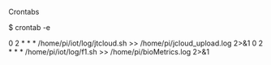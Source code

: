 Crontabs 

$ crontab -e
>>

0 2 * * * /home/pi/iot/log/jtcloud.sh >> /home/pi/jcloud_upload.log 2>&1
0 2 * * * /home/pi/iot/log/f1.sh >> /home/pi/bioMetrics.log 2>&1

